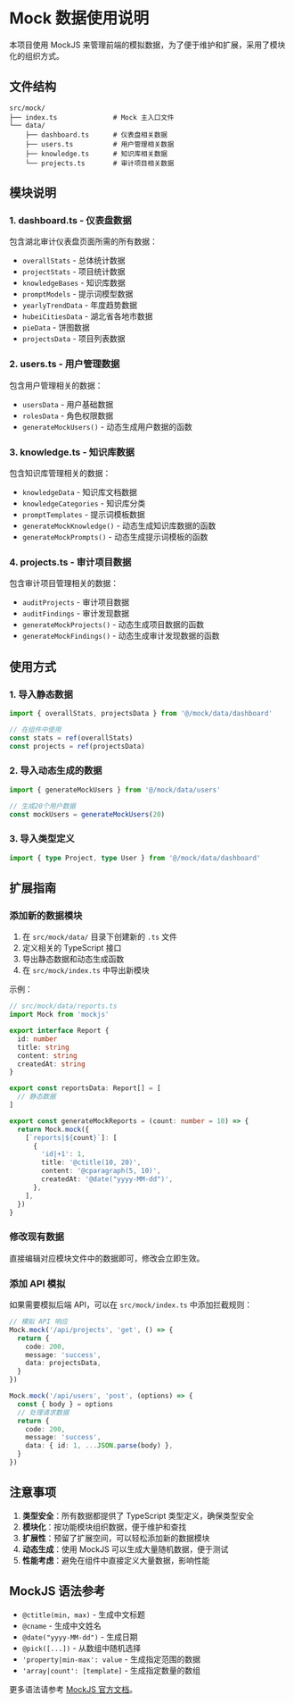 # Mock 数据使用说明

本项目使用 MockJS 来管理前端的模拟数据，为了便于维护和扩展，采用了模块化的组织方式。

## 文件结构

```
src/mock/
├── index.ts              # Mock 主入口文件
└── data/
    ├── dashboard.ts      # 仪表盘相关数据
    ├── users.ts          # 用户管理相关数据
    ├── knowledge.ts      # 知识库相关数据
    └── projects.ts       # 审计项目相关数据
```

## 模块说明

### 1. dashboard.ts - 仪表盘数据

包含湖北审计仪表盘页面所需的所有数据：

- `overallStats` - 总体统计数据
- `projectStats` - 项目统计数据
- `knowledgeBases` - 知识库数据
- `promptModels` - 提示词模型数据
- `yearlyTrendData` - 年度趋势数据
- `hubeiCitiesData` - 湖北省各地市数据
- `pieData` - 饼图数据
- `projectsData` - 项目列表数据

### 2. users.ts - 用户管理数据

包含用户管理相关的数据：

- `usersData` - 用户基础数据
- `rolesData` - 角色权限数据
- `generateMockUsers()` - 动态生成用户数据的函数

### 3. knowledge.ts - 知识库数据

包含知识库管理相关的数据：

- `knowledgeData` - 知识库文档数据
- `knowledgeCategories` - 知识库分类
- `promptTemplates` - 提示词模板数据
- `generateMockKnowledge()` - 动态生成知识库数据的函数
- `generateMockPrompts()` - 动态生成提示词模板的函数

### 4. projects.ts - 审计项目数据

包含审计项目管理相关的数据：

- `auditProjects` - 审计项目数据
- `auditFindings` - 审计发现数据
- `generateMockProjects()` - 动态生成项目数据的函数
- `generateMockFindings()` - 动态生成审计发现数据的函数

## 使用方式

### 1. 导入静态数据

```typescript
import { overallStats, projectsData } from '@/mock/data/dashboard'

// 在组件中使用
const stats = ref(overallStats)
const projects = ref(projectsData)
```

### 2. 导入动态生成的数据

```typescript
import { generateMockUsers } from '@/mock/data/users'

// 生成20个用户数据
const mockUsers = generateMockUsers(20)
```

### 3. 导入类型定义

```typescript
import { type Project, type User } from '@/mock/data/dashboard'
```

## 扩展指南

### 添加新的数据模块

1. 在 `src/mock/data/` 目录下创建新的 `.ts` 文件
2. 定义相关的 TypeScript 接口
3. 导出静态数据和动态生成函数
4. 在 `src/mock/index.ts` 中导出新模块

示例：

```typescript
// src/mock/data/reports.ts
import Mock from 'mockjs'

export interface Report {
  id: number
  title: string
  content: string
  createdAt: string
}

export const reportsData: Report[] = [
  // 静态数据
]

export const generateMockReports = (count: number = 10) => {
  return Mock.mock({
    [`reports|${count}`]: [
      {
        'id|+1': 1,
        title: '@ctitle(10, 20)',
        content: '@cparagraph(5, 10)',
        createdAt: '@date("yyyy-MM-dd")',
      },
    ],
  })
}
```

### 修改现有数据

直接编辑对应模块文件中的数据即可，修改会立即生效。

### 添加 API 模拟

如果需要模拟后端 API，可以在 `src/mock/index.ts` 中添加拦截规则：

```typescript
// 模拟 API 响应
Mock.mock('/api/projects', 'get', () => {
  return {
    code: 200,
    message: 'success',
    data: projectsData,
  }
})

Mock.mock('/api/users', 'post', (options) => {
  const { body } = options
  // 处理请求数据
  return {
    code: 200,
    message: 'success',
    data: { id: 1, ...JSON.parse(body) },
  }
})
```

## 注意事项

1. **类型安全**：所有数据都提供了 TypeScript 类型定义，确保类型安全
2. **模块化**：按功能模块组织数据，便于维护和查找
3. **扩展性**：预留了扩展空间，可以轻松添加新的数据模块
4. **动态生成**：使用 MockJS 可以生成大量随机数据，便于测试
5. **性能考虑**：避免在组件中直接定义大量数据，影响性能

## MockJS 语法参考

- `@ctitle(min, max)` - 生成中文标题
- `@cname` - 生成中文姓名
- `@date("yyyy-MM-dd")` - 生成日期
- `@pick([...])` - 从数组中随机选择
- `'property|min-max': value` - 生成指定范围的数据
- `'array|count': [template]` - 生成指定数量的数组

更多语法请参考 [MockJS 官方文档](http://mockjs.com/examples.html)。
